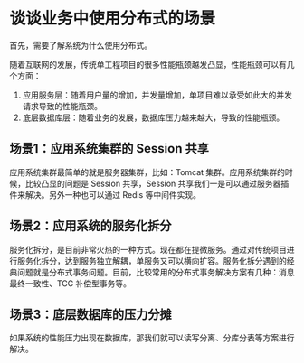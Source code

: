 # 谈谈业务中使用分布式的场景
首先，需要了解系统为什么使用分布式。

随着互联网的发展，传统单工程项目的很多性能瓶颈越发凸显，性能瓶颈可以有几个方面：

1. 应用服务层：随着用户量的增加，并发量增加，单项目难以承受如此大的并发请求导致的性能瓶颈。
2. 底层数据库层：随着业务的发展，数据库压力越来越大，导致的性能瓶颈。
## 场景1：应用系统集群的 Session 共享
应用系统集群最简单的就是服务器集群，比如：Tomcat 集群。应用系统集群的时候，比较凸显的问题是 Session 共享，Session 共享我们一是可以通过服务器插件来解决。另外一种也可以通过 Redis 等中间件实现。

## 场景2：应用系统的服务化拆分
服务化拆分，是目前非常火热的一种方式。现在都在提微服务。通过对传统项目进行服务化拆分，达到服务独立解耦，单服务又可以横向扩容。服务化拆分遇到的经典问题就是分布式事务问题。目前，比较常用的分布式事务解决方案有几种：消息最终一致性、TCC 补偿型事务等。

## 场景3：底层数据库的压力分摊
如果系统的性能压力出现在数据库，那我们就可以读写分离、分库分表等方案进行解决。